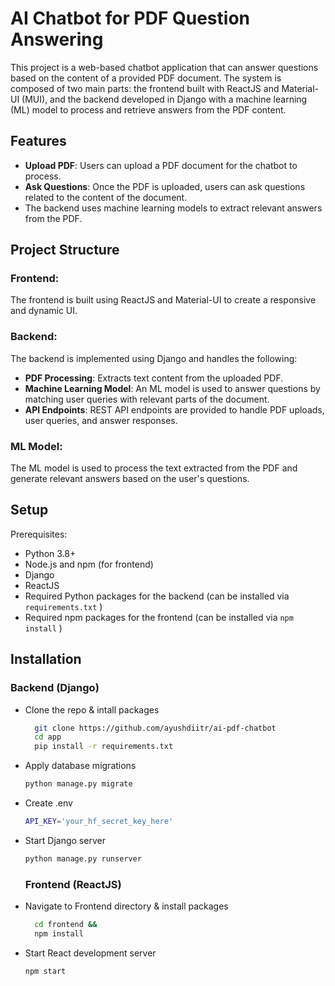 
# AI Chatbot for PDF Question Answering

This project is a web-based chatbot application that can answer questions based on the content of a provided PDF document. The system is composed of two main parts: the frontend built with ReactJS and Material-UI (MUI), and the backend developed in Django with a machine learning (ML) model to process and retrieve answers from the PDF content.


## Features

- **Upload PDF**: Users can upload a PDF document for the chatbot to process.
- **Ask Questions**: Once the PDF is uploaded, users can ask questions related to the content of the document.
- The backend uses machine learning models to extract relevant answers from the PDF.




## Project Structure

### Frontend:
The frontend is built using ReactJS and Material-UI to create a responsive and dynamic UI.

### Backend:
The backend is implemented using Django and handles the following:

- **PDF Processing**: Extracts text content from the uploaded PDF.
- **Machine Learning Model**: An ML model is used to answer questions by matching user queries with relevant parts of the document.
- **API Endpoints**: REST API endpoints are provided to handle PDF uploads, user queries, and answer responses.

### ML Model:
The ML model is used to process the text extracted from the PDF and generate relevant answers based on the user's questions.

## Setup

Prerequisites:
   - Python 3.8+
   - Node.js and npm (for frontend)
   - Django
   - ReactJS
   - Required Python packages for the backend (can be installed via `requirements.txt` )
   - Required npm packages for the frontend (can be installed via `npm install` )



## Installation

  ### Backend (Django)

- Clone the repo & intall packages

  ```bash
    git clone https://github.com/ayushdiitr/ai-pdf-chatbot
    cd app
    pip install -r requirements.txt
  ```
- Apply database migrations
  
  ```bash
  python manage.py migrate
  ```
- Create .env
  
  ```bash
  API_KEY='your_hf_secret_key_here'
  ```
- Start Django server
  
  ```bash
  python manage.py runserver
  ```

  ### Frontend (ReactJS)

- Navigate to Frontend directory & install packages

  ```bash
    cd frontend &&
    npm install
  ```

- Start React development server
  
  ```bash
  npm start

  ```


    